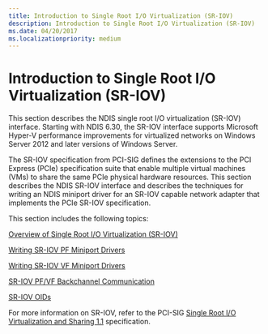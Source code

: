 ```yaml
---
title: Introduction to Single Root I/O Virtualization (SR-IOV)
description: Introduction to Single Root I/O Virtualization (SR-IOV)
ms.date: 04/20/2017
ms.localizationpriority: medium
---
```


# Introduction to Single Root I/O Virtualization (SR-IOV)


This section describes the NDIS single root I/O virtualization (SR-IOV) interface. Starting with NDIS 6.30, the SR-IOV interface supports Microsoft Hyper-V performance improvements for virtualized networks on Windows Server 2012 and later versions of Windows Server.

The SR-IOV specification from PCI-SIG defines the extensions to the PCI Express (PCIe) specification suite that enable multiple virtual machines (VMs) to share the same PCIe physical hardware resources. This section describes the NDIS SR-IOV interface and describes the techniques for writing an NDIS miniport driver for an SR-IOV capable network adapter that implements the PCIe SR-IOV specification.

This section includes the following topics:

[Overview of Single Root I/O Virtualization (SR-IOV)](overview-of-single-root-i-o-virtualization--sr-iov-.md)

[Writing SR-IOV PF Miniport Drivers](writing-sr-iov-pf-miniport-drivers.md)

[Writing SR-IOV VF Miniport Drivers](writing-sr-iov-vf-miniport-drivers.md)

[SR-IOV PF/VF Backchannel Communication](sr-iov-pf-vf-backchannel-communication.md)

[SR-IOV OIDs](sr-iov-oids.md)

For more information on SR-IOV, refer to the PCI-SIG [Single Root I/O Virtualization and Sharing 1.1](https://go.microsoft.com/fwlink/p/?linkid=221742) specification.

 

 





